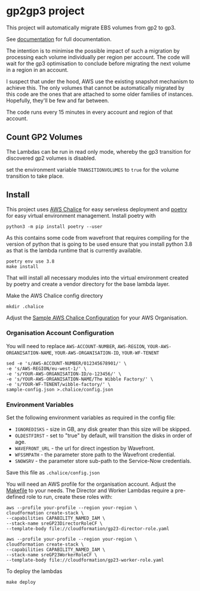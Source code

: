 # gp2gp3 project

This project will automatically migrate EBS volumes from gp2 to gp3.

See [documentation](doc/README.md) for full documentation.

The intention is to minimise the possible impact of such a migration by processing each volume individually per region per
account.  The code will wait for the gp3 optimisation to conclude before migrating the next volume in a region in an account.

I suspect that under the hood, AWS use the existing snapshot mechanism to achieve this.  The only volumes that cannot be
automatically migrated by this code are the ones that are attached to some older families of instances.  Hopefully, they'll be
few and far between.

The code runs every 15 minutes in every account and region of that account.

## Count GP2 Volumes
The Lambdas can be run in read only mode, whereby the gp3 transition for discovered gp2 volumes is disabled.

set the environment variable `TRANSITIONVOLUMES` to `true` for the volume transition to take place.

## Install

This project uses [AWS Chalice](https://chalice.readthedocs.io/en/stable/) for easy serveless deployment and [poetry](https://python-poetry.org/) for easy virtual environment management.  Install poetry with

```
python3 -m pip install poetry --user
```


As this contains some code from wavefront that requires compiling for the version of python that is going to be used ensure that
you install python 3.8 as that is the lambda runtime that is currently available.

```
poetry env use 3.8
make install
```
That will install all necessary modules into the virtual environment created by poetry and create a vendor directory for the base
lambda layer.

Make the AWS Chalice config directory
```
mkdir .chalice
```

Adjust the [Sample AWS Chalice Configuration](sample-config.json) for your AWS Organisation.

### Organisation Account Configuration

You will need to replace `AWS-ACCOUNT-NUMBER`, `AWS-REGION`, `YOUR-AWS-ORGANISATION-NAME`, `YOUR-AWS-ORGANISATION-ID`, `YOUR-WF-TENENT`

```
sed -e 's/AWS-ACCOUNT-NUMBER/012345678901/' \
-e 's/AWS-REGION/eu-west-1/' \
-e 's/YOUR-AWS-ORGANISATION-ID/o-123456/' \
-e 's/YOUR-AWS-ORGANISATION-NAME/The Wibble Factory/' \
-e 's/YOUR-WF-TENENT/wibble-factory/' \
sample-config.json >.chalice/config.json
```

### Environment Variables

Set the following environment variables as required in the config file:

* `IGNOREDISKS` - size in GB, any disk greater than this size will be skipped.
* `OLDESTFIRST` - set to "true" by default, will transition the disks in order of age.
* `WAVEFRONT_URL` - the url for direct ingestion by Wavefront.
* `WFSSMPATH` - the parameter store path to the Wavefront credential.
* `SNOWSRV` - the parameter store sub-path to the Service-Now credentials.

Save this file as `.chalice/config.json`


You will need an AWS profile for the organisation account. Adjust the [Makefile](Makefile) to your needs.  The Director and
Worker Lambdas require a pre-defined role to run, create these roles with:

```
aws --profile your-profile --region your-region \
cloudformation create-stack \
--capabilities CAPABILITY_NAMED_IAM \
--stack-name sreGP23DirectorRoleCF \
--template-body file://cloudformation/gp23-director-role.yaml

aws --profile your-profile --region your-region \
cloudformation create-stack \
--capabilities CAPABILITY_NAMED_IAM \
--stack-name sreGP23WorkerRoleCF \
--template-body file://cloudformation/gp23-worker-role.yaml
```

To deploy the lambdas
```
make deploy
```
